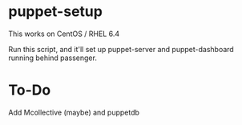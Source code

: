 puppet-setup
============

This works on CentOS / RHEL 6.4

Run this script, and it'll set up puppet-server and puppet-dashboard running behind passenger.

To-Do
=====

Add Mcollective (maybe) and puppetdb
